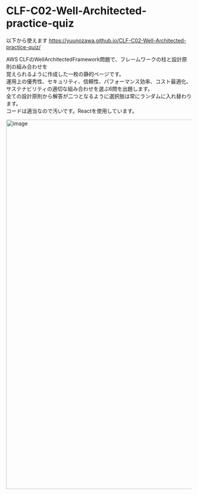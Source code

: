 # CLF-C02-Well-Architected-practice-quiz

以下から使えます
https://yuunozawa.github.io/CLF-C02-Well-Architected-practice-quiz/

AWS CLFのWellArchitectedFramework問題で、フレームワークの柱と設計原則の組み合わせを  
覚えられるように作成した一枚の静的ページです。  
運用上の優秀性、セキュリティ、信頼性、パフォーマンス効率、コスト最適化、サステナビリティの適切な組み合わせを選ぶ6問を出題します。  
全ての設計原則から解答が二つとなるように選択肢は常にランダムに入れ替わります。  
コードは適当なので汚いです。Reactを使用しています。  

<img width="1002" alt="image" src="https://github.com/YuuNozawa/CLF-C02-Well-Architected-/assets/38149213/4d394326-5ae7-4266-9c62-b24eaf977d62">
